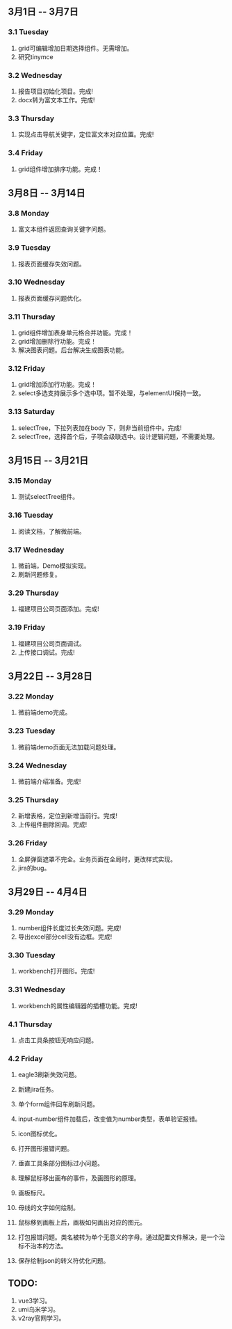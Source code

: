 ## 3月1日 -- 3月7日

### 3.1 Tuesday
1. grid可编辑增加日期选择组件。无需增加。
2. 研究tinymce

### 3.2 Wednesday
1. 报告项目初始化项目。完成!
2. docx转为富文本工作。完成!

### 3.3 Thursday
1. 实现点击导航关键字，定位富文本对应位置。完成!

### 3.4 Friday
1. grid组件增加排序功能。完成！

## 3月8日 -- 3月14日

### 3.8 Monday
1. 富文本组件返回查询关键字问题。

### 3.9 Tuesday
1. 报表页面缓存失效问题。

### 3.10 Wednesday
1. 报表页面缓存问题优化。

### 3.11 Thursday
1. grid组件增加表身单元格合并功能。完成！
2. grid增加删除行功能。完成！
3. 解决图表问题。后台解决生成图表功能。

### 3.12 Friday
1. grid增加添加行功能。完成！
2. select多选支持展示多个选中项。暂不处理，与elementUI保持一致。

### 3.13 Saturday
1. selectTree，下拉列表加在body	下，则非当前组件中。完成!
2. selectTree，选择首个后，子项会级联选中。设计逻辑问题，不需要处理。

## 3月15日 -- 3月21日

### 3.15 Monday
1. 测试selectTree组件。

### 3.16 Tuesday
1. 阅读文档，了解微前端。

### 3.17 Wednesday
1. 微前端，Demo模拟实现。
2. 刷新问题修复。

### 3.29 Thursday
1. 福建项目公司页面添加。完成!

### 3.19 Friday
1. 福建项目公司页面调试。
2. 上传接口调试。完成!


## 3月22日 -- 3月28日

### 3.22 Monday
1. 微前端demo完成。

### 3.23 Tuesday
1. 微前端demo页面无法加载问题处理。

### 3.24 Wednesday
1. 微前端介绍准备。完成!

### 3.25 Thursday
2. 新增表格，定位到新增当前行。完成!
3. 上传组件删除回调。完成!

### 3.26 Friday
1. 全屏弹窗遮罩不完全。业务页面在全局时，更改样式实现。
2. jira的bug。

## 3月29日 -- 4月4日

### 3.29 Monday
1. number组件长度过长失效问题。完成!
2. 导出excel部分cell没有边框。完成!

### 3.30 Tuesday
1. workbench打开图形。完成!

### 3.31 Wednesday
1. workbench的属性编辑器的插槽功能。完成!

### 4.1 Thursday
1. 点击工具条按钮无响应问题。

### 4.2 Friday
1. eagle3刷新失效问题。
1. 新建jira任务。

1. 单个form组件回车刷新问题。
2. input-number组件加载后，改变值为number类型，表单验证报错。
3. icon图标优化。
4. 打开图形报错问题。

1. 垂直工具条部分图标过小问题。
1. 理解鼠标移出画布的事件，及画图形的原理。
1. 画板标尺。
1. 母线的文字如何绘制。
1. 鼠标移到画板上后，画板如何画出对应的图元。
1. 打包报错问题。类名被转为单个无意义的字母。通过配置文件解决，是一个治标不治本的方法。
1. 保存绘制json的转义符优化问题。

## TODO:
1. vue3学习。
2. umi乌米学习。
3. v2ray官网学习。